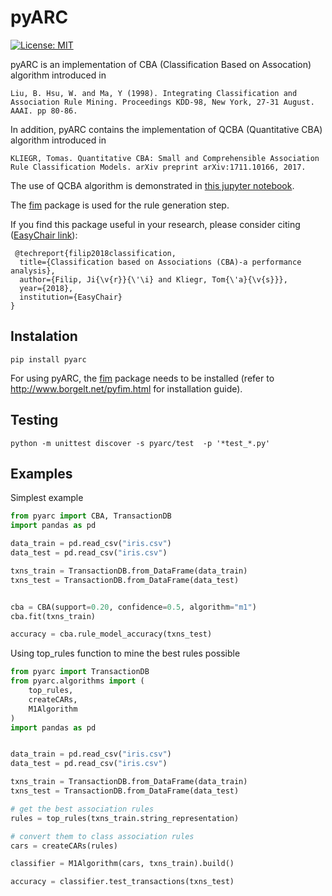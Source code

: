 # pyARC
 [![License: MIT](https://img.shields.io/badge/License-MIT-yellow.svg)](https://opensource.org/licenses/MIT)

pyARC is an implementation of CBA (Classification Based on Assocation) algorithm introduced in


 ```Liu, B. Hsu, W. and Ma, Y (1998). Integrating Classification and Association Rule Mining. Proceedings KDD-98, New York, 27-31 August. AAAI. pp 80-86.```

In addition, pyARC contains the implementation of QCBA (Quantitative CBA) algorithm introduced in 

 ```KLIEGR, Tomas. Quantitative CBA: Small and Comprehensible Association Rule Classification Models. arXiv preprint arXiv:1711.10166, 2017.```

The use of QCBA algorithm is demonstrated in [this jupyter notebook](https://github.com/jirifilip/pyARC/tree/master/notebooks/extensions/QCBA_demonstration.ipynb).


The [fim](http://www.borgelt.net/pyfim.html) package is used for the rule generation step. 

 If you find this package useful in your research, please consider citing ([EasyChair link](https://easychair.org/publications/preprint/5d6G)):

```
 @techreport{filip2018classification,
  title={Classification based on Associations (CBA)-a performance analysis},
  author={Filip, Ji{\v{r}}{\'\i} and Kliegr, Tom{\'a}{\v{s}}},
  year={2018},
  institution={EasyChair}
}
```


## Instalation
```
pip install pyarc
```

For using pyARC, the [fim](http://www.borgelt.net/pyfim.html) package needs to be installed (refer to http://www.borgelt.net/pyfim.html for installation guide).


## Testing
```
python -m unittest discover -s pyarc/test  -p '*test_*.py'
```


## Examples

Simplest example

```python
from pyarc import CBA, TransactionDB
import pandas as pd

data_train = pd.read_csv("iris.csv")
data_test = pd.read_csv("iris.csv")

txns_train = TransactionDB.from_DataFrame(data_train)
txns_test = TransactionDB.from_DataFrame(data_test)


cba = CBA(support=0.20, confidence=0.5, algorithm="m1")
cba.fit(txns_train)

accuracy = cba.rule_model_accuracy(txns_test) 
```

Using top_rules function to mine the best rules possible

```python
from pyarc import TransactionDB
from pyarc.algorithms import (
    top_rules,
    createCARs,
    M1Algorithm
)
import pandas as pd


data_train = pd.read_csv("iris.csv")
data_test = pd.read_csv("iris.csv")

txns_train = TransactionDB.from_DataFrame(data_train)
txns_test = TransactionDB.from_DataFrame(data_test)

# get the best association rules
rules = top_rules(txns_train.string_representation)

# convert them to class association rules
cars = createCARs(rules)

classifier = M1Algorithm(cars, txns_train).build()

accuracy = classifier.test_transactions(txns_test)

```


